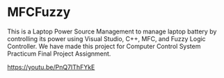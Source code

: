 # MFCFuzzy

This is a Laptop Power Source Management to manage laptop battery by controlling its power using Visual Studio, C++, MFC, and Fuzzy Logic Controller. We have made this project for Computer Control System Practicum Final Project Assignment.

https://youtu.be/PnQ7IThFYkE
